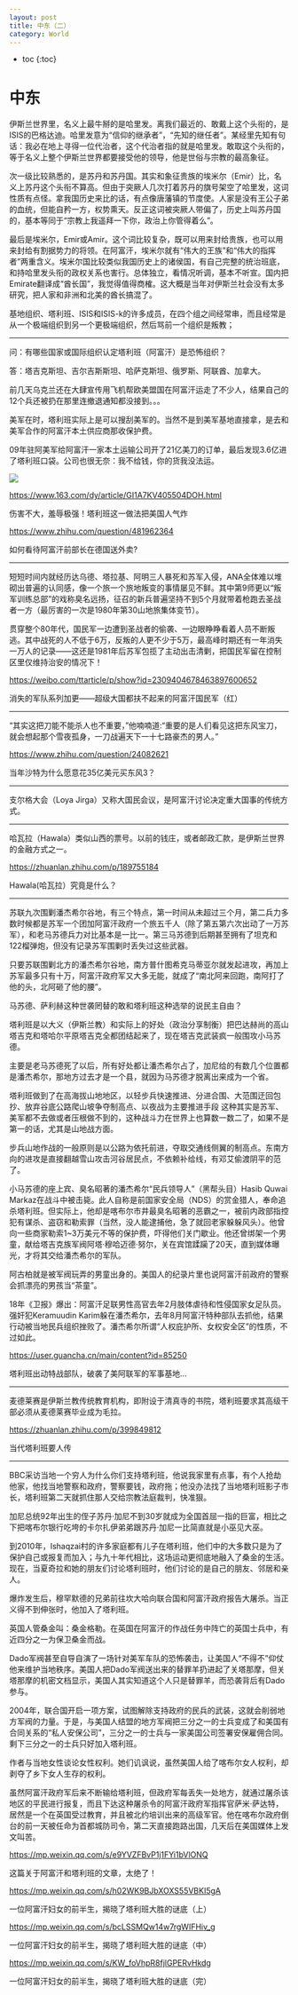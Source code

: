 ```yaml
---
layout: post
title: 中东（二）
category: World 
---
```


* toc
{:toc}

# 中东

伊斯兰世界里，名义上最牛掰的是哈里发。离我们最近的、敢戴上这个头衔的，是ISIS的巴格达迪。哈里发意为“信仰的继承者”，“先知的继任者”。某经里先知有句话：我必在地上寻得一位代治者，这个代治者指的就是哈里发。敢取这个头衔的，等于名义上整个伊斯兰世界都要接受他的领导，他是世俗与宗教的最高象征。

次一级比较熟悉的，是苏丹和苏丹国。其实和象征贵族的埃米尔（Emir）比，名义上苏丹这个头衔不算高。但由于突厥人几次打着苏丹的旗号架空了哈里发，这词性质有点怪。拿我国历史来比的话，有点像唐藩镇的节度使。人家是没有王公子弟的血统，但能自矜一方，权势熏天。反正这词被突厥人带偏了，历史上叫苏丹国的，基本等同于“宗教上我遥拜一下你，政治上你管得着么”。

最后是埃米尔，Emir或Amir。这个词比较复杂，既可以用来封给贵族，也可以用来封给有割据势力的将领。在阿富汗，埃米尔就有“伟大的王族”和“伟大的指挥者”两重含义。埃米尔国比较类似我国历史上的诸侯国，有自己完整的统治班底，和持哈里发头衔的政权关系也害行。总体独立，看情况听调，基本不听宣。国内把Emirate翻译成“酋长国”，我觉得值得商榷。这大概是当年对伊斯兰社会没有太多研究，把人家和非洲和北美的酋长搞混了。

基地组织、塔利班、ISIS和ISIS-k的许多成员，在四个组之间经常串，而且经常是从一个极端组织到另一个更极端组织，然后骂前一个组织是叛教；

---

问：有哪些国家或国际组织认定塔利班（阿富汗）是恐怖组织？

答：塔吉克斯坦、吉尔吉斯斯坦、哈萨克斯坦、俄罗斯、阿联酋、加拿大。

前几天乌克兰还在大肆宣传用飞机帮欧美盟国在阿富汗运走了不少人，结果自己的12个兵还被扔在那里连撤退通知都没接到。。。

美军在时，塔利班实际上是可以搜刮美军的。当然不是到美军基地直接拿，是去和美军合作的阿富汗本土供应商那收保护费。

09年驻阿美军给阿富汗一家本土运输公司开了21亿美刀的订单，最后发现3.6亿进了塔利班口袋。公司也很无奈：我不给钱，你的货我没法运。

![](/images/img4/Taliban.jpg)

https://www.163.com/dy/article/GI1A7KV405504DOH.html

伤害不大，羞辱极强！塔利班这一做法把美国人气炸

https://www.zhihu.com/question/481962364

如何看待阿富汗前部长在德国送外卖?

---

短短时间内就经历达乌德、塔拉基、阿明三人暴死和苏军入侵，ANA全体难以堆砌出普遍的认同感，像一个旅一个旅地叛变的事情屡见不鲜。其中第9师更以“叛军训练总部”的戏称臭名远扬，征召的新兵普遍坚持不到5个月就带着枪跑去圣战者一方（最厉害的一次是1980年第30山地旅集体变节）。

贯穿整个80年代，国民军一边遭到圣战者的偷袭、一边眼睁睁看着人员不断叛逃。其中战死的人不低于6万，反叛的人更不少于5万，最高峰时期还有一年消失一万人的记录——这还是1981年后苏军包揽了主动出击清剿，把国民军留在控制区里仅维持治安的情况下！

https://weibo.com/ttarticle/p/show?id=2309404678463897600652

消失的军队系列加更——超级大国都扶不起来的阿富汗国民军（红）

---

“其实这把刀能不能杀人也不重要，”他喃喃道:“重要的是人们看见这把东风宝刀，就会想起那个雪夜孤身，一刀战遍天下一十七路豪杰的男人。”

https://www.zhihu.com/question/24082621

当年沙特为什么愿意花35亿美元买东风3？

---

支尔格大会（Loya Jirga）又称大国民会议，是阿富汗讨论决定重大国事的传统方式。

---

哈瓦拉（Hawala）类似山西的票号。以前的钱庄，或者邮政汇款，是伊斯兰世界的金融方式之一。

https://zhuanlan.zhihu.com/p/189755184

Hawala(哈瓦拉）究竟是什么？

---

苏联九次围剿潘杰希尔谷地，有三个特点，第一时间从未超过三个月，第二兵力多数时候都是苏军一个团加阿富汗政府一个旅五千人（除了第五第六次出动了一万苏军），和老马苏德兵力对比基本是一比一。第三马苏德到后期甚至拥有了坦克和122榴弹炮，但没有记录苏军围剿时丢失过这些武器。

只要苏联围剿北方的潘杰希尔谷地，南方普什图希克马蒂亚尔就发起进攻，再加上苏军最多只有十万，阿富汗政府军又大多无能，就成了“南北阿来回跑，南阿打了他的头，北阿砸了他的腰”。

马苏德、萨利赫这种世袭罔替的敢和塔利班这种选举的说民主自由？

塔利班是以大义（伊斯兰教）和实际上的好处（政治分享制衡）把巴达赫尚的高山塔吉克和塔哈尔平原塔吉克全都团结起来了，现在塔吉克武装疯一般围攻小马苏德。

主要是老马苏德死了以后，所有好处都让潘杰希尔占了，加尼给的有数几个位置都是潘杰希尔，那地方过去才是一个县，就因为马苏德才脱离出来成为一个省。

塔利班做到了在高海拔山地地区，以轻步兵快速推进、分进合围、大范围迂回包抄、放弃谷底公路爬山坡争夺制高点、以夜战为主要推进手段 这种其实是苏军、美军都不去做或者压根做不到的，这种战斗力在世界上也算数一数二了，如果不是第一的话，尤其是山地战方面。

步兵山地作战的一般原则是以公路为依托前进，夺取交通线侧翼的制高点。东南方向的进攻是直接翻越雪山攻击河谷居民点，不依赖补给线，有邓艾偷渡阴平的范了。

小马苏德的座上宾、臭名昭著的潘杰希尔“民兵领导人”（黑帮头目）Hasib Quwai Markaz在战斗中被击毙。此人自称是前国家安全局（NDS）的赏金猎人，奉命追杀塔利班。但实际上，他却是喀布尔市井最臭名昭著的恶霸之一，被前内政部指控犯有谋杀、盗窃和勒索罪（当然，没人能逮捕他，急了就回老家躲躲风头）。他曾向一些商家勒索1~3万美元不等的保护费，吓得他们关门歇业。他还曾绑架一个男童，献给塔吉克族军阀阿塔·穆哈迈德·努尔，关在宾馆蹂躏了20天，直到媒体曝光，才将其交给潘杰希尔的军队。

阿古柏就是被军阀玩弄的男童出身的。美国人的纪录片里也说阿富汗前政府的警察会抓漂亮的男孩当“茶童”。

18年《卫报》爆出：阿富汗足联男性高官去年2月肢体虐待和性侵国家女足队员。强奸犯Keramuudin Karim躲在潘杰希尔，去年8月阿富汗特种部队去抓他，结果行动被当地民兵组织挫败了。潘杰希尔所谓“人权庇护所、女权安全区”的性质，不过如此。

https://user.guancha.cn/main/content?id=85250

塔利班出动特战部队，破袭了美阿联军的军事基地…

---

麦德莱赛是伊斯兰教传统教育机构，即附设于清真寺的书院，塔利班要求其高级干部必须从麦德莱赛毕业成为毛拉。

https://zhuanlan.zhihu.com/p/399849812

当代塔利班要人传

---

BBC采访当地一个穷人为什么你们支持塔利班，他说我家里有点事，有个人抢劫他家，他找当地警察和政府，警察要钱，政府拖；他没办法找了当地塔利班影子市长，塔利班第二天就抓住那人交给宗教法庭裁判，快准狠。

加尼总统92年出生的侄子苏丹·加尼不到30岁就成为全国首屈一指的巨富，相比之下把喀布尔银行吃垮的卡尔扎伊弟弟跟苏丹·加尼一比简直就是小巫见大巫。

到2010年，Ishaqzai村的许多家庭都有儿子在塔利班，他们中的大多数只是为了保护自己或报复而加入；与九十年代相比，这场运动更彻底地融入了桑金的生活。现在，当夏奇拉和她的朋友们讨论塔利班时，他们讨论的是自己的朋友、邻居和亲人。

爆炸发生后，穆罕默德的兄弟前往坎大哈向联合国和阿富汗政府报告大屠杀。当正义得不到伸张时，他加入了塔利班。

英国人管桑金叫：桑金格勒。在英国在阿富汗的作战任务中阵亡的英国士兵中，有近四分之一为保卫桑金而战。

Dado军阀甚至自导自演了一场针对美军车队的恐怖袭击，让美国人“不得不”仰仗他来维护当地秩序。美国人把Dado军阀送出来的替罪羊扔进起了关塔那摩，但关塔那摩的机密文档显示，美国人其实知道这个人只是替罪羊，而恐袭背后有Dado参与。

2004年，联合国开启一项方案，试图解除支持政府的民兵的武装，这就会削弱地方军阀的力量。于是，与美国人结盟的地方军阀把三分之一的士兵变成了和美国有合同关系的“私人安保公司”，三分之一的士兵与一家美国公司签署安保雇佣合同。剩下三分之一的士兵只好加入塔利班。

作者与当地女性谈论女性权利。她们讥讽说，虽然美国人给了喀布尔女人权利，却剥夺了乡下女人生存的权利。

虽然阿富汗政府军后来不断输给塔利班，但政府军每丢失一处地方，就通过屠杀该地区的平民进行报复，而且下达这种屠杀令的阿富汗政府军指挥官萨米·萨达特，居然是一个在英国受过教育，并且被北约培训出来的高级军官。他在喀布尔政府倒台的前一天被任命为首都城防司令，第二天直接跑路出国，几天后在美国媒体上发文叫苦。

https://mp.weixin.qq.com/s/e9YVZFBvP1j1FYi1bVlONQ

这篇关于阿富汗和塔利班的文章，太绝了！

https://mp.weixin.qq.com/s/h02WK9BJbXOXS55VBKI5gA

一位阿富汗妇女的前半生，揭晓了塔利班大胜的谜底（上）

https://mp.weixin.qq.com/s/bcLSSMQw14w7rgWIFHiv_g

一位阿富汗妇女的前半生，揭晓了塔利班大胜的谜底（中）

https://mp.weixin.qq.com/s/KW_foVhpR8fjlGPERvHkdg

一位阿富汗妇女的前半生，揭晓了塔利班大胜的谜底（完）
